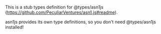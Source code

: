 This is a stub types definition for @types/asn1js (https://github.com/PeculiarVentures/asn1.js#readme).

asn1js provides its own type definitions, so you don't need @types/asn1js installed!
